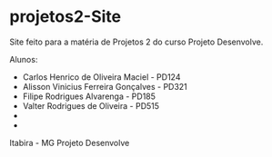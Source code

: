 # projetos2-Site
Site feito para a matéria de Projetos 2 do curso Projeto Desenvolve.

Alunos:
- Carlos Henrico de Oliveira Maciel - PD124
- Alisson Vinicius Ferreira Gonçalves - PD321
- Filipe Rodrigues Alvarenga - PD185
- Valter Rodrigues de Oliveira - PD515
-
-

Itabira - MG
Projeto Desenvolve
